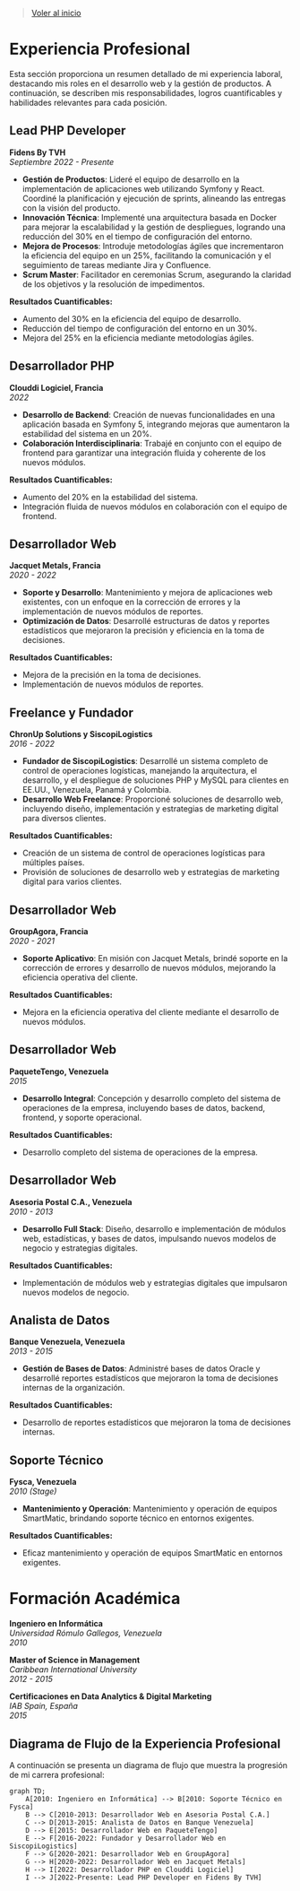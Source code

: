 >[Voler al inicio](https://github.com/IngJuanRojas/about-me-Es/tree/main)

# **Experiencia Profesional**

Esta sección proporciona un resumen detallado de mi experiencia laboral, destacando mis roles en el desarrollo web y la gestión de productos. A continuación, se describen mis responsabilidades, logros cuantificables y habilidades relevantes para cada posición.

## **Lead PHP Developer**
**Fidens By TVH**  
*Septiembre 2022 - Presente*

- **Gestión de Productos**: Lideré el equipo de desarrollo en la implementación de aplicaciones web utilizando Symfony y React. Coordiné la planificación y ejecución de sprints, alineando las entregas con la visión del producto.
- **Innovación Técnica**: Implementé una arquitectura basada en Docker para mejorar la escalabilidad y la gestión de despliegues, logrando una reducción del 30% en el tiempo de configuración del entorno.
- **Mejora de Procesos**: Introduje metodologías ágiles que incrementaron la eficiencia del equipo en un 25%, facilitando la comunicación y el seguimiento de tareas mediante Jira y Confluence.
- **Scrum Master**: Facilitador en ceremonias Scrum, asegurando la claridad de los objetivos y la resolución de impedimentos.

**Resultados Cuantificables:**
- Aumento del 30% en la eficiencia del equipo de desarrollo.
- Reducción del tiempo de configuración del entorno en un 30%.
- Mejora del 25% en la eficiencia mediante metodologías ágiles.


## **Desarrollador PHP**
**Clouddi Logiciel, Francia**  
*2022*

- **Desarrollo de Backend**: Creación de nuevas funcionalidades en una aplicación basada en Symfony 5, integrando mejoras que aumentaron la estabilidad del sistema en un 20%.
- **Colaboración Interdisciplinaria**: Trabajé en conjunto con el equipo de frontend para garantizar una integración fluida y coherente de los nuevos módulos.

**Resultados Cuantificables:**
- Aumento del 20% en la estabilidad del sistema.
- Integración fluida de nuevos módulos en colaboración con el equipo de frontend.


## **Desarrollador Web**
**Jacquet Metals, Francia**  
*2020 - 2022*

- **Soporte y Desarrollo**: Mantenimiento y mejora de aplicaciones web existentes, con un enfoque en la corrección de errores y la implementación de nuevos módulos de reportes.
- **Optimización de Datos**: Desarrollé estructuras de datos y reportes estadísticos que mejoraron la precisión y eficiencia en la toma de decisiones.

**Resultados Cuantificables:**
- Mejora de la precisión en la toma de decisiones.
- Implementación de nuevos módulos de reportes.


## **Freelance y Fundador**
**ChronUp Solutions y SiscopiLogistics**  
*2016 - 2022*

- **Fundador de SiscopiLogistics**: Desarrollé un sistema completo de control de operaciones logísticas, manejando la arquitectura, el desarrollo, y el despliegue de soluciones PHP y MySQL para clientes en EE.UU., Venezuela, Panamá y Colombia.
- **Desarrollo Web Freelance**: Proporcioné soluciones de desarrollo web, incluyendo diseño, implementación y estrategias de marketing digital para diversos clientes.

**Resultados Cuantificables:**
- Creación de un sistema de control de operaciones logísticas para múltiples países.
- Provisión de soluciones de desarrollo web y estrategias de marketing digital para varios clientes.


## **Desarrollador Web**
**GroupAgora, Francia**  
*2020 - 2021*

- **Soporte Aplicativo**: En misión con Jacquet Metals, brindé soporte en la corrección de errores y desarrollo de nuevos módulos, mejorando la eficiencia operativa del cliente.

**Resultados Cuantificables:**
- Mejora en la eficiencia operativa del cliente mediante el desarrollo de nuevos módulos.

## **Desarrollador Web**
**PaqueteTengo, Venezuela**  
*2015*

- **Desarrollo Integral**: Concepción y desarrollo completo del sistema de operaciones de la empresa, incluyendo bases de datos, backend, frontend, y soporte operacional.

**Resultados Cuantificables:**
- Desarrollo completo del sistema de operaciones de la empresa.


## **Desarrollador Web**
**Asesoria Postal C.A., Venezuela**  
*2010 - 2013*

- **Desarrollo Full Stack**: Diseño, desarrollo e implementación de módulos web, estadísticas, y bases de datos, impulsando nuevos modelos de negocio y estrategias digitales.

**Resultados Cuantificables:**
- Implementación de módulos web y estrategias digitales que impulsaron nuevos modelos de negocio.


## **Analista de Datos**
**Banque Venezuela, Venezuela**  
*2013 - 2015*

- **Gestión de Bases de Datos**: Administré bases de datos Oracle y desarrollé reportes estadísticos que mejoraron la toma de decisiones internas de la organización.

**Resultados Cuantificables:**
- Desarrollo de reportes estadísticos que mejoraron la toma de decisiones internas.


## **Soporte Técnico**
**Fysca, Venezuela**  
*2010 (Stage)*

- **Mantenimiento y Operación**: Mantenimiento y operación de equipos SmartMatic, brindando soporte técnico en entornos exigentes.

**Resultados Cuantificables:**
- Eficaz mantenimiento y operación de equipos SmartMatic en entornos exigentes.


# **Formación Académica**

**Ingeniero en Informática**  
*Universidad Rómulo Gallegos, Venezuela*  
*2010*

**Master of Science in Management**  
*Caribbean International University*  
*2012 - 2015*

**Certificaciones en Data Analytics & Digital Marketing**  
*IAB Spain, España*  
*2015*

## **Diagrama de Flujo de la Experiencia Profesional**

A continuación se presenta un diagrama de flujo que muestra la progresión de mi carrera profesional:

```mermaid
graph TD;
    A[2010: Ingeniero en Informática] --> B[2010: Soporte Técnico en Fysca]
    B --> C[2010-2013: Desarrollador Web en Asesoria Postal C.A.]
    C --> D[2013-2015: Analista de Datos en Banque Venezuela]
    D --> E[2015: Desarrollador Web en PaqueteTengo]
    E --> F[2016-2022: Fundador y Desarrollador Web en SiscopiLogistics]
    F --> G[2020-2021: Desarrollador Web en GroupAgora]
    G --> H[2020-2022: Desarrollador Web en Jacquet Metals]
    H --> I[2022: Desarrollador PHP en Clouddi Logiciel]
    I --> J[2022-Presente: Lead PHP Developer en Fidens By TVH]
